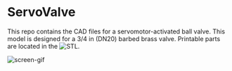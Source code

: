 # ServoValve
This repo contains the CAD files for a servomotor-activated ball valve.
This model is designed for a 3/4 in (DN20) barbed brass valve.
Printable parts are located in the ![STL](STL).

![screen-gif](./Servo_valve.gif)

